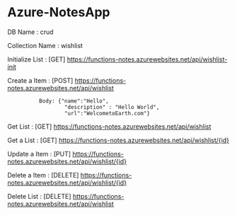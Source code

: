 # Azure-NotesApp

DB Name : crud

Collection Name : wishlist


Initialize List : [GET] https://functions-notes.azurewebsites.net/api/wishlist-init

Create a Item : [POST] https://functions-notes.azurewebsites.net/api/wishlist

              Body: {"name":"Hello",
                      "description" : "Hello World",
                      "url":"WelcometoEarth.com"}
                      
Get List : [GET] https://functions-notes.azurewebsites.net/api/wishlist

Get a List : [GET] https://functions-notes.azurewebsites.net/api/wishlist/{id}

Update a Item : [PUT] https://functions-notes.azurewebsites.net/api/wishlist/{id}

Delete a Item : [DELETE] https://functions-notes.azurewebsites.net/api/wishlist/{id}

Delete List : [DELETE] https://functions-notes.azurewebsites.net/api/wishlist

